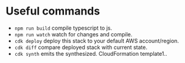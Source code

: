 # Useful commands

- `npm run build` compile typescript to js.
- `npm run watch` watch for changes and compile.
- `cdk deploy` deploy this stack to your default AWS account/region.
- `cdk diff` compare deployed stack with current state.
- `cdk synth` emits the synthesized. CloudFormation template1..
